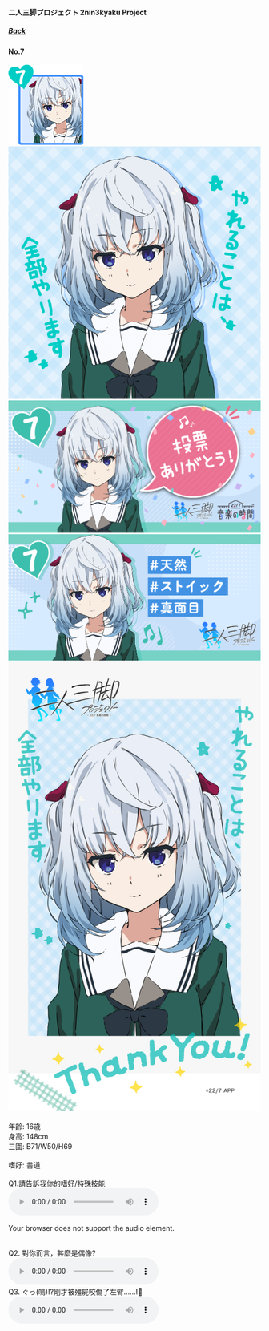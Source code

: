 #### 二人三脚プロジェクト 2nin3kyaku Project
##### [Back](2nin3kyaku_List.md)

#### No.7
<img src="../../../Img/Nanaon/2nin3kyaku/7/7_thumb.png"><br>
<img src="../../../Img/Nanaon/2nin3kyaku/7/7_main.png"><br>
<img src="../../../Img/Nanaon/2nin3kyaku/7/7_thanks.png"><br>
<img src="../../../Img/Nanaon/2nin3kyaku/7/7_desc.png"><br>
<img src="../../../Img/Nanaon/2nin3kyaku/7/7_wallpaper.jpg"><br>
<br>
年齡: 16歳<br>
身高: 148cm<br>
三圍: B71/W50/H69<br>
<br>
嗜好: 書道<br>
<br>
Q1.請告訴我你的嗜好/特殊技能<br>
<audio controls="controls">
  <source type="audio/mp3" src="../../../Resources/2nin3kyaku/No7_voice_1.mp3"></source>
  <p>Your browser does not support the audio element.</p>
</audio><br>
Q2. 對你而言，甚麼是偶像? <br>
<audio controls="controls">
  <source type="audio/mp3" src="../../../Resources/2nin3kyaku/No7_voice_2.mp3"></source>
  <p>Your browser does not support the audio element.</p>
</audio><br>
Q3. ぐっ(嗚)!?剛才被殭屍咬傷了左臂……!🧟 <br>
<audio controls="controls">
  <source type="audio/mp3" src="../../../Resources/2nin3kyaku/No7_voice_3.mp3"></source>
  <p>Your browser does not support the audio element.</p>
</audio><br>